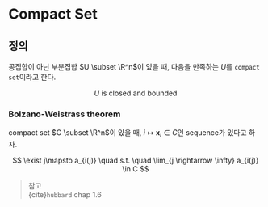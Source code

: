 # Compact Set
## 정의
공집합이 아닌 부분집합 $U \subset \R^n$이 있을 때, 다음을 만족하는 $U$를 `compact set`이라고 한다.

$$ U \text{ is closed and bounded }$$

### Bolzano-Weistrass theorem
compact set $C \subset \R^n$이 있을 때, $i \mapsto \mathbf x_i \in C$인 sequence가 있다고 하자.

$$ \exist j\mapsto a_{i(j)} \quad s.t. \quad \lim_{j \rightarrow \infty} a_{i(j)}  \in C $$

> 참고  
> {cite}`hubbard` chap 1.6  